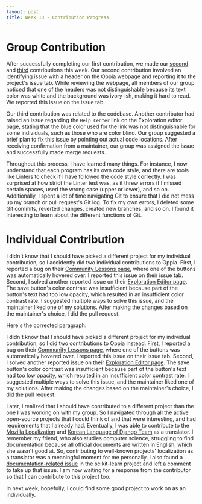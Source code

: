 ```yaml
---
layout: post
title: Week 10 - Contribution Progress
---
```


# Group Contribution

After successfully completing our first contribution, we made our [second](https://github.com/oppia/oppia/issues/17867#issue-1646175140) and [third](https://github.com/oppia/oppia/issues/17832#issuecomment-1489155054) contributions this week. Our second contribution involved an identifying issue with a header on the Oppia webpage and reporting it to the project's issue tab. While reviewing the webpage, all members of our group noticed that one of the headers was not distinguishable because its text color was white and the background was ivory-ish, making it hard to read. We reported this issue on the issue tab.

Our third contribution was related to the codebase. Another contributor had raised an issue regarding the `Help Center` link on the Exploration editor page, stating that the blue color used for the link was not distinguishable for some individuals, such as those who are color blind. Our group suggested a brief plan to fix this issue by pointing out actual code locations. After receiving confirmation from a maintainer, our group was assigned the issue and successfully made merge requests.

Throughout this process, I have learned many things. For instance, I now understand that each program has its own code style, and there are tools like Linters to check if I have followed the code style correctly. I was surprised at how strict the Linter test was, as it threw errors if I missed certain spaces, used the wrong case (upper or lower), and so on. Additionally, I spent a lot of time navigating Git to ensure that I did not mess up my branch or pull request's Git log. To fix my own errors, I deleted some Git commits, reverted changes, created new branches, and so on. I found it interesting to learn about the different functions of Git.

# Individual Contribution

I didn't know that I should have picked a different project for my individual contribution, so I accidently did two individual contributions to Oppia. First, I reported a bug on their [Community Lessons page](https://github.com/oppia/oppia/issues/17889#issue-1650183266), where one of the buttons was automatically hovered over. I reported this issue on their issue tab. Second, I solved another reported issue on their [Exploration Editor page](https://github.com/oppia/oppia/issues/17886#issue-1649010839). The save button's color contrast was insufficient because part of the button's text had too low opacity, which resulted in an insufficient color contrast rate. I suggested multiple ways to solve this issue, and the maintainer liked one of my solutions. After making the changes based on the maintainer's choice, I did the pull request.

Here's the corrected paragraph:

I didn't know that I should have picked a different project for my individual contribution, so I did two contributions to Oppia instead. First, I reported a bug on their [Community Lessons page](https://github.com/oppia/oppia/issues/17889#issue-1650183266), where one of the buttons was automatically hovered over. I reported this issue on their issue tab. Second, I solved another reported issue on their [Exploration Editor page](https://github.com/oppia/oppia/issues/17886#issue-1649010839). The save button's color contrast was insufficient because part of the button's text had too low opacity, which resulted in an insufficient color contrast rate. I suggested multiple ways to solve this issue, and the maintainer liked one of my solutions. After making the changes based on the maintainer's choice, I did the pull request.

Later, I realized that I should have contributed to a different project than the one I was working on with my group. So I navigated through all the active open-source projects that I could think of and that were interesting, and had requirements that I already had. Eventually, I was able to contribute to the [Mozilla Localization](https://pontoon.mozilla.org/contributors/r34tC0XdcsDhqsw36YyA3v0MrMc/) and [Korean Language of Django Team](https://www.transifex.com/user/profile/SeoeunH/) as a translator. I remember my friend, who also studies computer science, struggling to find documentation because all official documents are written in English, which she wasn't good at. So, contributing to well-known projects' localization as a translator was a meaningful moment for me personally. I also found a [documentation-related issue](https://github.com/scikit-learn/scikit-learn/issues/26035#issuecomment-1492758225) in the scikit-learn project and left a comment to take up that issue. I am now waiting for a response from the contributor so that I can contribute to this project too.

In next week, hopefully, I could find some good project to work on as an individually. 
